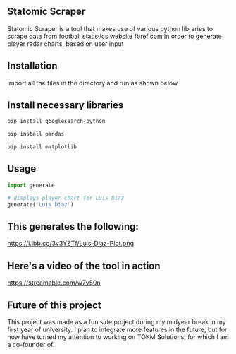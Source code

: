 ## Statomic Scraper

Statomic Scraper is a tool that makes use of various python libraries to scrape data from
football statistics website fbref.com in order to generate player radar charts, based on user input

## Installation

Import all the files in the directory and run as shown below

## Install necessary libraries

```bash
pip install googlesearch-python
```

```bash
pip install pandas
```

```bash
pip install matplotlib
```

## Usage

```python
import generate

# displays player chart for Luis Diaz
generate('Luis Diaz')
```

## This generates the following:
https://i.ibb.co/3v3YZTf/Luis-Diaz-Plot.png

## Here's a video of the tool in action
https://streamable.com/w7v50n

## Future of this project

This project was made as a fun side project during my midyear break in my first year of university.
I plan to integrate more features in the future, but for now have turned my attention to working
on TOKM Solutions, for which I am a co-founder of.
